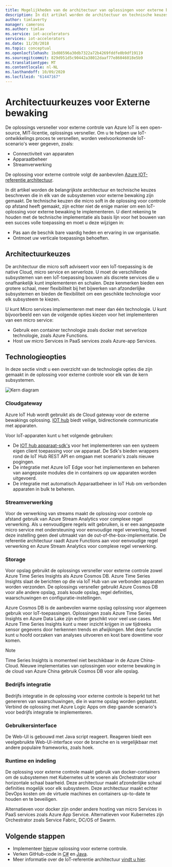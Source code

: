 ```yaml
---
title: Mogelijkheden van de architectuur van oplossingen voor externe bewaking-Azure | Microsoft Docs
description: In dit artikel worden de architectuur en technische keuzes beschreven die zijn aangebracht in externe controle
author: timlaverty
manager: camerons
ms.author: timlav
ms.service: iot-accelerators
services: iot-accelerators
ms.date: 11/20/2018
ms.topic: conceptual
ms.openlocfilehash: 1bd08596a30db7322a72b4269fddfe0b9df19119
ms.sourcegitcommit: 829d951d5c90442a38012daaf77e86046018e5b9
ms.translationtype: MT
ms.contentlocale: nl-NL
ms.lasthandoff: 10/09/2020
ms.locfileid: "61447167"
---
```

# <a name="remote-monitoring-architectural-choices"></a>Architectuurkeuzes voor Externe bewaking

De oplossings versneller voor externe controle van Azure IoT is een open-source, MIT-licentie, oplossings versneller. Om u te helpen uw IoT-ontwikkelings proces te versnellen, worden veelvoorkomende IoT-scenario's weer gegeven, zoals:

- Connectiviteit van apparaten
- Apparaatbeheer
- Streamverwerking

De oplossing voor externe controle volgt de aanbevolen [Azure IOT-referentie architectuur](https://aka.ms/iotrefarchitecture).

In dit artikel worden de belangrijkste architectuur en technische keuzes beschreven die in elk van de subsystemen voor externe bewaking zijn gemaakt. De technische keuzen die micro soft in de oplossing voor controle op afstand heeft gemaakt, zijn echter niet de enige manier om een IoT-oplossing voor externe bewaking te implementeren. U dient rekening te houden met de technische implementatie als basis lijn voor het bouwen van een succes volle toepassing en moet u deze wijzigen in:

- Pas aan de beschik bare vaardig heden en ervaring in uw organisatie.
- Ontmoet uw verticale toepassings behoeften.

## <a name="architectural-choices"></a>Architectuurkeuzes

De architectuur die micro soft adviseert voor een IoT-toepassing is de native Cloud, micro service en serverloze. U moet de verschillende subsystemen van een IoT-toepassing bouwen als discrete services die u onafhankelijk kunt implementeren en schalen. Deze kenmerken bieden een grotere schaal, meer flexibiliteit bij het bijwerken van afzonderlijke subsystemen en bieden de flexibiliteit om een geschikte technologie voor elk subsysteem te kiezen.

U kunt Micro services implementeren met meer dan één technologie. U kunt bijvoorbeeld een van de volgende opties kiezen voor het implementeren van een micro service:

- Gebruik een container technologie zoals docker met serverloze technologie, zoals Azure Functions.
- Host uw micro Services in PaaS services zoals Azure-app Services.

## <a name="technology-choices"></a>Technologieopties

In deze sectie vindt u een overzicht van de technologie opties die zijn gemaakt in de oplossing voor externe controle voor elk van de kern subsystemen.

![Kern diagram](./media/iot-accelerators-remote-monitoring-architectural-choices/subsystem.png)

### <a name="cloud-gateway"></a>Cloudgateway

Azure IoT Hub wordt gebruikt als de Cloud gateway voor de externe bewakings oplossing. [IOT hub](https://azure.microsoft.com/services/iot-hub/) biedt veilige, bidirectionele communicatie met apparaten.

Voor IoT-apparaten kunt u het volgende gebruiken:

- De [IOT hub apparaat-sdk's](../iot-hub/iot-hub-devguide-sdks.md#azure-iot-hub-device-sdks) voor het implementeren van een systeem eigen client toepassing voor uw apparaat. De Sdk's bieden wrappers rond de IoT Hub REST API en omgaan met scenario's zoals nieuwe pogingen.
- De integratie met Azure IoT Edge voor het implementeren en beheren van aangepaste modules die in containers op uw apparaten worden uitgevoerd.
- De integratie met automatisch Apparaatbeheer in IoT Hub om verbonden apparaten in bulk te beheren.

### <a name="stream-processing"></a>Streamverwerking

Voor de verwerking van streams maakt de oplossing voor controle op afstand gebruik van Azure Stream Analytics voor complexe regel verwerking. Als u eenvoudigere regels wilt gebruiken, is er een aangepaste micro service met ondersteuning voor eenvoudige regel verwerking, hoewel deze instelling geen deel uitmaakt van de out-of-the-box-implementatie. De referentie architectuur raadt Azure Functions aan voor eenvoudige regel verwerking en Azure Stream Analytics voor complexe regel verwerking.

### <a name="storage"></a>Storage

Voor opslag gebruikt de oplossings versneller voor externe controle zowel Azure Time Series Insights als Azure Cosmos DB. Azure Time Series Insights slaat de berichten op die via IoT Hub van uw verbonden apparaten worden verzonden. De oplossings versneller gebruikt Azure Cosmos DB voor alle andere opslag, zoals koude opslag, regel definities, waarschuwingen en configuratie-instellingen.

Azure Cosmos DB is de aanbevolen warme opslag oplossing voor algemeen gebruik voor IoT-toepassingen. Oplossingen zoals Azure Time Series Insights en Azure Data Lake zijn echter geschikt voor veel use cases. Met Azure Time Series Insights kunt u meer inzicht krijgen in uw tijdreeks sensor gegevens door herkennen trends en afwijkingen. Met deze functie kunt u hoofd oorzaken van analyses uitvoeren en kost bare downtime voor komen.

> [!NOTE]
> Time Series Insights is momenteel niet beschikbaar in de Azure China-Cloud. Nieuwe implementaties van oplossingen voor externe bewaking in de cloud van Azure China gebruik Cosmos DB voor alle opslag.

### <a name="business-integration"></a>Bedrijfs integratie

Bedrijfs integratie in de oplossing voor externe controle is beperkt tot het genereren van waarschuwingen, die in warme opslag worden geplaatst. Verbind de oplossing met Azure Logic Apps om diep gaande scenario's voor bedrijfs integratie te implementeren.

### <a name="user-interface"></a>Gebruikersinterface

De Web-UI is gebouwd met Java script reageert. Reageren biedt een veelgebruikte Web-UI-interface voor de branche en is vergelijkbaar met andere populaire frameworks, zoals hoek.

### <a name="runtime-and-orchestration"></a>Runtime en indeling

De oplossing voor externe controle maakt gebruik van docker-containers om de subsystemen met Kubernetes uit te voeren als Orchestrator voor horizontale schaal baarheid. Deze architectuur maakt afzonderlijke schaal definities mogelijk voor elk subsysteem. Deze architectuur maakt echter DevOps kosten om de virtuele machines en containers up-to-date te houden en te beveiligen.

Alternatieven voor docker zijn onder andere hosting van micro Services in PaaS services zoals Azure App Service. Alternatieven voor Kubernetes zijn Orchestrator zoals Service Fabric, DC/OS of Swarm.

## <a name="next-steps"></a>Volgende stappen

* Implementeer [hier](https://www.azureiotsolutions.com/)uw oplossing voor externe controle.
* Verken GitHub-code in [C#](https://github.com/Azure/azure-iot-pcs-remote-monitoring-dotnet/) en [Java](https://github.com/Azure/azure-iot-pcs-remote-monitoring-java/).  
* Meer informatie over de IoT-referentie architectuur [vindt u hier](https://aka.ms/iotrefarchitecture).
